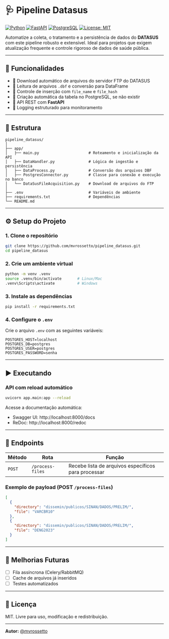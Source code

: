 # 🩺 Pipeline Datasus

[![Python](https://img.shields.io/badge/Python-3.10%2B-blue.svg)](https://www.python.org/)
[![FastAPI](https://img.shields.io/badge/FastAPI-API-green)](https://fastapi.tiangolo.com/)
[![PostgreSQL](https://img.shields.io/badge/PostgreSQL-%20Relational%20DB-blue)](https://www.postgresql.org/)
[![License: MIT](https://img.shields.io/badge/License-MIT-yellow.svg)](https://opensource.org/licenses/MIT)

Automatize a coleta, o tratamento e a persistência de dados do **DATASUS** com este pipeline robusto e extensível. Ideal para projetos que exigem atualização frequente e controle rigoroso de dados de saúde pública.

---

## 🚀 Funcionalidades

- 🔹 Download automático de arquivos do servidor FTP do DATASUS
- 🔹 Leitura de arquivos `.dbf` e conversão para DataFrame
- 🔹 Controle de inserção com `file_name` e `file_hash`
- 🔹 Criação automática da tabela no PostgreSQL, se não existir
- 🔹 API REST com **FastAPI**
- 🔹 Logging estruturado para monitoramento

---

## 📂 Estrutura

```
pipeline_datasus/
│
├── app/
│   ├── main.py                      # Roteamento e inicialização da API
│   ├── DataHandler.py               # Lógica de ingestão e persistência
│   ├── DataProcess.py               # Conversão dos arquivos DBF
│   ├── PostgresConnector.py         # Classe para conexão e execução no banco
│   └── DataSusFileAcquisition.py    # Download de arquivos do FTP
│
├── .env                             # Variáveis de ambiente
├── requirements.txt                 # Dependências
└── README.md
```

---

## ⚙️ Setup do Projeto

### 1. Clone o repositório

```bash
git clone https://github.com/mvrossetto/pipeline_datasus.git
cd pipeline_datasus
```

### 2. Crie um ambiente virtual

```bash
python -m venv .venv
source .venv/bin/activate       # Linux/Mac
.venv\Scripts\activate          # Windows
```

### 3. Instale as dependências

```bash
pip install -r requirements.txt
```

### 4. Configure o `.env`

Crie o arquivo `.env` com as seguintes variáveis:

```
POSTGRES_HOST=localhost
POSTGRES_DB=postgres
POSTGRES_USER=postgres
POSTGRES_PASSWORD=senha
```

---

## ▶️ Executando

### API com reload automático

```bash
uvicorn app.main:app --reload
```

Acesse a documentação automática:

- Swagger UI: http://localhost:8000/docs
- ReDoc: http://localhost:8000/redoc

---

## 📡 Endpoints

| Método | Rota             | Função                                              |
| ------ | ---------------- | --------------------------------------------------- |
| `POST` | `/process-files` | Recebe lista de arquivos específicos para processar |

### Exemplo de payload (POST `/process-files`)

```json
[
  {
    "directory": "dissemin/publicos/SINAN/DADOS/PRELIM/",
    "file": "VARCBR10"
  },
  {
    "directory": "dissemin/publicos/SINAN/DADOS/PRELIM/",
    "file": "DENG2023"
  }
]
```

---

## 🔧 Melhorias Futuras

- [ ] Fila assíncrona (Celery/RabbitMQ)
- [ ] Cache de arquivos já inseridos
- [ ] Testes automatizados

---

## 📝 Licença

MIT. Livre para uso, modificação e redistribuição.

---

**Autor:** [@mvrossetto](https://github.com/mvrossetto)
